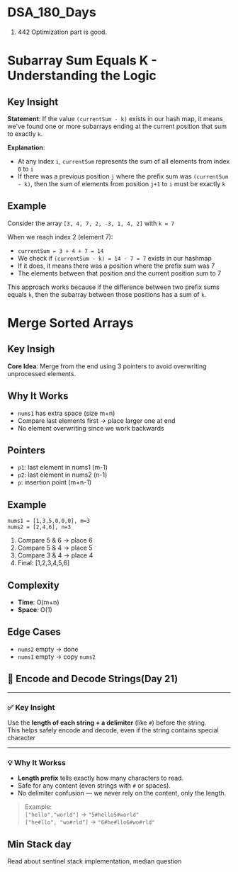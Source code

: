# DSA_180_Days

1. 442 Optimization part is good.

# Subarray Sum Equals K - Understanding the Logic

## Key Insight

**Statement**: If the value `(currentSum - k)` exists in our hash map, it means we've found one or more subarrays ending at the current position that sum to exactly   `k`.

**Explanation**:
* At any index `i`, `currentSum` represents the sum of all elements from index `0` to `i`
* If there was a previous position `j` where the prefix sum was `(currentSum - k)`, then the sum of elements from position `j+1` to `i` must be exactly `k`

## Example

Consider the array `[3, 4, 7, 2, -3, 1, 4, 2]` with `k = 7`

When we reach index 2 (element 7):
* `currentSum = 3 + 4 + 7 = 14`
* We check if `(currentSum - k) = 14 - 7 = 7` exists in our hashmap
* If it does, it means there was a position where the prefix sum was 7
* The elements between that position and the current position sum to 7

This approach works because if the difference between two prefix sums equals `k`, then the subarray between those positions has a sum of `k`.

# Merge Sorted Arrays

## Key Insigh
**Core Idea**: Merge from the end using 3 pointers to avoid overwriting unprocessed elements.

## Why It Works
* `nums1` has extra space (size m+n)
* Compare last elements first → place larger one at end
* No element overwriting since we work backwards

## Pointers
* `p1`: last element in nums1 (m-1)
* `p2`: last element in nums2 (n-1)
* `p`: insertion point (m+n-1)

## Example
```
nums1 = [1,3,5,0,0,0], m=3  
nums2 = [2,4,6], n=3
```

1. Compare 5 & 6 → place 6
2. Compare 5 & 4 → place 5
3. Compare 3 & 4 → place 4
4. Final: [1,2,3,4,5,6]

## Complexity
* **Time**: O(m+n)
* **Space**: O(1)

## Edge Cases
* `nums2` empty → done
* `nums1` empty → copy `nums2`


## 🔐 Encode and Decode Strings(Day 21)

---

### ✅ Key Insight

Use the **length of each string + a delimiter** (like `#`) before the string.  
This helps safely encode and decode, even if the string contains special character

---

### 💡 Why It Workss

- **Length prefix** tells exactly how many characters to read.
- Safe for any content (even strings with `#` or spaces).
- No delimiter confusion — we never rely on the content, only the length.

> Example:  
> `["hello","world"]` → `"5#hello5#world"`  
> `["he#llo", "wo#rld"]` → `"6#he#llo6#wo#rld"`

## Min Stack day
Read about sentinel stack implementation, median question 
